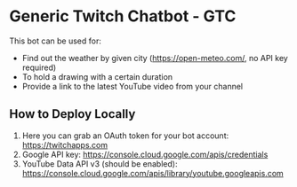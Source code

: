 # Generic Twitch Chatbot - GTC

This bot can be used for:
- Find out the weather by given city (https://open-meteo.com/, no API key required)
- To hold a drawing with a certain duration
- Provide a link to the latest YouTube video from your channel 

## How to Deploy Locally
1. Here you can grab an OAuth token for your bot account: https://twitchapps.com
2. Google API key: https://console.cloud.google.com/apis/credentials
3. YouTube Data API v3 (should be enabled): https://console.cloud.google.com/apis/library/youtube.googleapis.com

